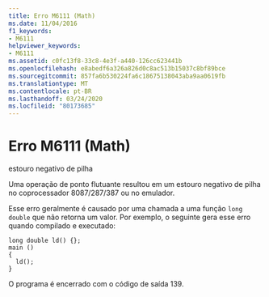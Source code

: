```yaml
---
title: Erro M6111 (Math)
ms.date: 11/04/2016
f1_keywords:
- M6111
helpviewer_keywords:
- M6111
ms.assetid: c0fc13f8-33c8-4e3f-a440-126cc623441b
ms.openlocfilehash: e8abedf6a326a826d0c8ac513b15037c8bf89bce
ms.sourcegitcommit: 857fa6b530224fa6c18675138043aba9aa0619fb
ms.translationtype: MT
ms.contentlocale: pt-BR
ms.lasthandoff: 03/24/2020
ms.locfileid: "80173685"
---
```

# <a name="math-error-m6111"></a>Erro M6111 (Math)

estouro negativo de pilha

Uma operação de ponto flutuante resultou em um estouro negativo de pilha no coprocessador 8087/287/387 ou no emulador.

Esse erro geralmente é causado por uma chamada a uma função `long double` que não retorna um valor. Por exemplo, o seguinte gera esse erro quando compilado e executado:

```
long double ld() {};
main ()
{
  ld();
}
```

O programa é encerrado com o código de saída 139.

